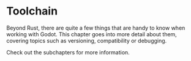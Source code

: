 # Toolchain

Beyond Rust, there are quite a few things that are handy to know when working with Godot. This chapter goes into more detail
about them, covering topics such as versioning, compatibility or debugging.

Check out the subchapters for more information.